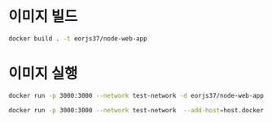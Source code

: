 # 이미지 빌드
```bash
docker build . -t eorjs37/node-web-app

```

# 이미지 실행
```bash
docker run -p 3000:3000 --network test-network -d eorjs37/node-web-app
```

```bash
docker run -p 3000:3000 --network test-network  --add-host=host.docker.internal:host-gateway -d eorjs37/node-web-app 
```